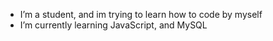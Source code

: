 -  I’m a student, and im trying to learn how to code by myself
-  I’m currently learning JavaScript, and MySQL

